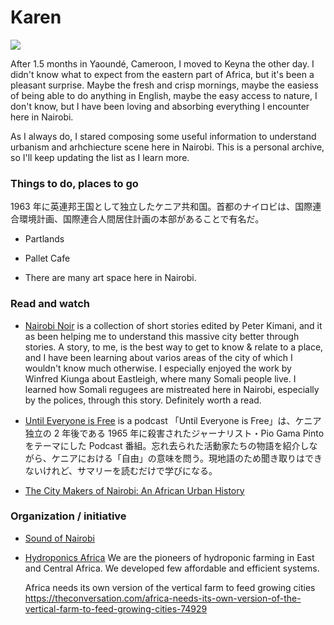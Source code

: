 # Karen

![](amani-nation-LTh5pGyvKAM-unsplash.jpeg)

After 1.5 months in Yaoundé, Cameroon, I moved to Keyna the other day. I didn't know what to expect from the eastern part of Africa, but it's been a pleasant surprise. Maybe the fresh and crisp mornings, maybe the easiess of being able to do anything in English, maybe the easy access to nature, I don't know, but I have been loving and absorbing everything I encounter here in Nairobi.

As I always do, I stared composing some useful information to understand urbanism and arhchiecture scene here in Nairobi. This is a personal archive, so I'll keep updating the list as I learn more.

### Things to do, places to go

1963 年に英連邦王国として独立したケニア共和国。首都のナイロビは、国際連合環境計画、国際連合人間居住計画の本部があることで有名だ。

- Partlands

- Pallet Cafe

- There are many art space here in Nairobi.

### Read and watch

- [Nairobi Noir](https://africainwords.com/2020/11/19/a-review-of-nairobi-noir-a-collection-of-short-stories-edited-by-peter-kimani/) is a collection of short stories edited by Peter Kimani, and it as been helping me to understand this massive city better through stories. A story, to me, is the best way to get to know & relate to a place, and I have been learning about varios areas of the city of which I wouldn't know much otherwise. I especially enjoyed the work by Winfred Kiunga about Eastleigh, where many Somali people live. I learned how Somali regugees are mistreated here in Nairobi, especially by the polices, through this story. Definitely worth a read.

- [Until Everyone is Free](https://open.spotify.com/show/1eporYruiNiuOJU6y62O9t?si=bGkEcBnkS6yFguXBfQwhoA&dl_branch=1&nd=1) is a podcast
  「Until Everyone is Free」は、ケニア独立の 2 年後である 1965 年に殺害されたジャーナリスト・Pio Gama Pinto をテーマにした Podcast 番組。忘れ去られた活動家たちの物語を紹介しながら、ケニアにおける「自由」の意味を問う。現地語のため聞き取りはできないけれど、サマリーを読むだけで学びになる。

- [The City Makers of Nairobi: An African Urban History](https://www.routledge.com/The-City-Makers-of-Nairobi-An-African-Urban-History/Ese-Ese/p/book/9780367862848)

### Organization / initiative

- [Sound of Nairobi](https://soundofnairobi.net/)

- [Hydroponics Africa](https://www.hydroponicsafrica.org/)
  We are the pioneers of hydroponic farming in East and Central Africa.
  We developed few affordable and efficient systems.

  Africa needs its own version of the vertical farm to feed growing cities
  https://theconversation.com/africa-needs-its-own-version-of-the-vertical-farm-to-feed-growing-cities-74929
